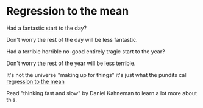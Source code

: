 # Regression to the mean

Had a fantastic start to the day? 

Don't worry the rest of the day will be less fantastic.

Had a terrible horrible no-good entirely tragic start to the year? 

Don't worry the rest of the year will be less terrible.

It's not the universe "making up for things" it's just what the pundits call [regression to the mean](https://en.wikipedia.org/wiki/Regression_toward_the_mean)

Read "thinking fast and slow" by Daniel Kahneman to learn a lot more about this.




